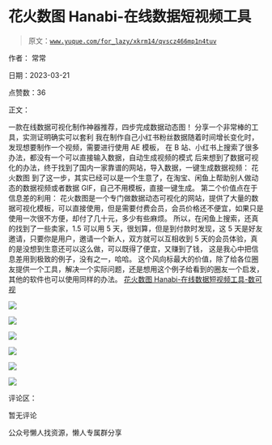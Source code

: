 # 花火数图 Hanabi-在线数据短视频工具

> 原文：[`www.yuque.com/for_lazy/xkrm14/qvscz466mp1n4tuv`](https://www.yuque.com/for_lazy/xkrm14/qvscz466mp1n4tuv)



作者： 常常



日期：2023-03-21



点赞数：36

<ne-card data-card-name="hr" data-card-type="block" id="RVUDs" data-event-boundary="card">

正文：



一款在线数据可视化制作神器推荐，四步完成数据动态图！ 分享一个非常棒的工具，实测证明确实可以套利 我在制作自己小红书粉丝数据随着时间增长变化时，发现想要制作一个视频，需要进行使用 AE 模板， 在 B 站、小红书上搜索了很多办法，都没有一个可以直接输入数据，自动生成视频的模式 后来想到了数据可视化的办法，终于找到了国内一家靠谱的网站，导入数据，一键生成数据视频： 花火数图 到了这一步，其实已经可以是一个生意了，在淘宝、闲鱼上帮助别人做动态的数据视频或者数据 GIF，自己不用模板，直接一键生成。 第二个价值点在于信息差的利用： 花火数图是一个专门做数据动态可视化的网站，提供了大量的数据可视化模板，可以直接使用，但是需要付费会员，会员价格还不便宜，如果只是使用一次很不方便，却付了几十元，多少有些麻烦。 所以，在闲鱼上搜索，还真的找到了一些卖家，1.5 可以用 5 天，很划算，但是到付款时发现，这 5 天是好友邀请，只要你是用户，邀请一个新人，双方就可以互相收到 5 天的会员体验，真的是没想到生意还可以这么做，可以既得了便宜，又赚到了钱， 这是我心中把信息差用到极致的例子，没有之一，哈哈。 这个风向标最大的价值，除了给各位圈友提供一个工具，解决一个实际问题，还是想用这个例子给看到的圈友一个启发，其他的软件也可以使用同样的办法。 [花火数图 Hanabi-在线数据短视频工具-数可视](https://hanabi.data-viz.cn/index?lang=zh-CN)



<ne-card data-card-name="image" data-card-type="inline" id="UECZG" data-event-boundary="card">![](img/ed4825da075d166ae9723bb13fa12b01.png)</ne-card>



<ne-card data-card-name="image" data-card-type="inline" id="kguy6" data-event-boundary="card">![](img/45c1c2c56784039c25ce1fd5d5fbe19c.png)</ne-card>



<ne-card data-card-name="image" data-card-type="inline" id="eokjd" data-event-boundary="card">![](img/db40f8dbc5096b20df2c577bcf0cccae.png)</ne-card>



<ne-card data-card-name="image" data-card-type="inline" id="Z9uVS" data-event-boundary="card">![](img/82445ae032dab52c0f1e048ca7e06056.png)</ne-card>



<ne-card data-card-name="image" data-card-type="inline" id="WdXAq" data-event-boundary="card">![](img/1d466ad672a99f3f7bc8acf8efd1d053.png)</ne-card>



<ne-card data-card-name="image" data-card-type="inline" id="SHuJL" data-event-boundary="card">![](img/35a4c55dc2dd39270e542d9595643890.png)</ne-card>

<ne-card data-card-name="hr" data-card-type="block" id="PSniQ" data-event-boundary="card">

评论区：



暂无评论

<ne-card data-card-name="hr" data-card-type="block" id="kn35M" data-event-boundary="card">

公众号懒人找资源，懒人专属群分享

</ne-card></ne-card></ne-card>